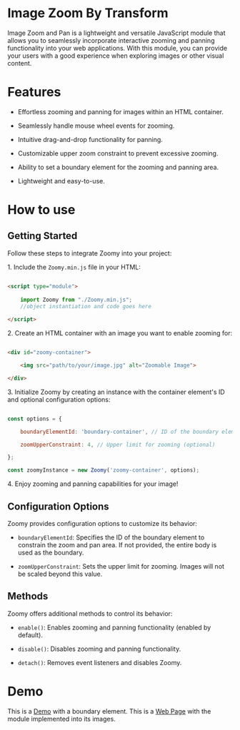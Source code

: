 # Image Zoom By Transform

Image Zoom and Pan is a lightweight and versatile JavaScript module that allows you to seamlessly incorporate interactive zooming and panning functionality into your web applications.
With this module, you can provide your users with a good experience when exploring images or other visual content.

# Features

- Effortless zooming and panning for images within an HTML container.

- Seamlessly handle mouse wheel events for zooming.

- Intuitive drag-and-drop functionality for panning.

- Customizable upper zoom constraint to prevent excessive zooming.

- Ability to set a boundary element for the zooming and panning area.

- Lightweight and easy-to-use.

# How to use

## Getting Started

Follow these steps to integrate Zoomy into your project:

1\. Include the `Zoomy.min.js` file in your HTML:

```html

<script type="module">
    
    import Zoomy from "./Zoomy.min.js";
	//object instantiation and code goes here
	
</script>

```

2\. Create an HTML container with an image you want to enable zooming for:

```html

<div id="zoomy-container">

    <img src="path/to/your/image.jpg" alt="Zoomable Image">

</div>

```

3\. Initialize Zoomy by creating an instance with the container element's ID and optional configuration options:

```javascript

const options = {

    boundaryElementId: 'boundary-container', // ID of the boundary element (optional)

    zoomUpperConstraint: 4, // Upper limit for zooming (optional)

};

const zoomyInstance = new Zoomy('zoomy-container', options);

```

4\. Enjoy zooming and panning capabilities for your image!

## Configuration Options

Zoomy provides configuration options to customize its behavior:

- `boundaryElementId`: Specifies the ID of the boundary element to constrain the zoom and pan area. If not provided, the entire body is used as the boundary.

- `zoomUpperConstraint`: Sets the upper limit for zooming. Images will not be scaled beyond this value.

## Methods

Zoomy offers additional methods to control its behavior:

- `enable()`: Enables zooming and panning functionality (enabled by default).

- `disable()`: Disables zooming and panning functionality.

- `detach()`: Removes event listeners and disables Zoomy.

# Demo

This is a [Demo](https://gitloaf.com/jsdcdn/pmad01/image-zoom-by-transform/main/demo.html) with a boundary element.
This is a [Web Page](https://gitloaf.com/jsdcdn/pmad01/image-zoom-by-transform/main/demo2.html) with the module implemented
into its images.